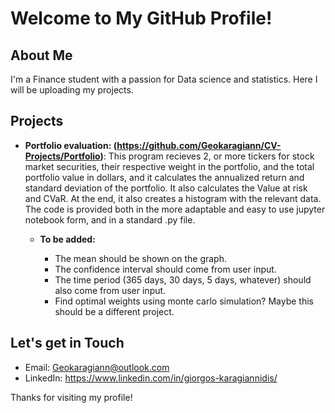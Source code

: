 # Welcome to My GitHub Profile!

## About Me
I'm a Finance student with a passion for Data science and statistics. Here I will be uploading my projects.

## Projects
- **Portfolio evaluation: (https://github.com/Geokaragiann/CV-Projects/Portfolio)**: This program recieves 2, or more tickers for stock market securities, their respective weight in the portfolio, and the total portfolio value in dollars, and it calculates the annualized return and standard deviation of the portfolio. It also calculates the Value at risk and CVaR. At the end, it also creates a histogram with the relevant data.
The code is provided both in the more adaptable and easy to use jupyter notebook form, and in a standard .py file.

    - **To be added:** 
    
        - The mean should be shown on the graph.
        - The confidence interval should come from user input.
        - The time period (365 days, 30 days, 5 days, whatever) should also come from user input.  
        - Find optimal weights using monte carlo simulation? Maybe this should be a different project.

## Let's get in Touch
- Email: Geokaragiann@outlook.com
- LinkedIn: https://www.linkedin.com/in/giorgos-karagiannidis/

Thanks for visiting my profile!